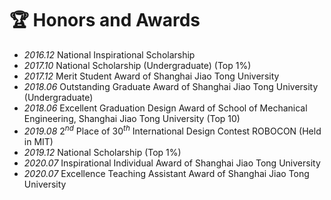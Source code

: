 # &#x1F3C6; Honors and Awards
- *2016.12* National Inspirational Scholarship
- *2017.10* National Scholarship (Undergraduate) (Top 1%)
- *2017.12* Merit Student Award of Shanghai Jiao Tong University 
- *2018.06* Outstanding Graduate Award of Shanghai Jiao Tong University (Undergraduate) 
- *2018.06* Excellent Graduation Design Award of School of Mechanical Engineering, Shanghai Jiao Tong University (Top 10) 
- *2019.08* $2^{nd}$ Place of ${30}^{th}$ International Design Contest ROBOCON (Held in MIT)
- *2019.12* National Scholarship (Top 1%)
- *2020.07* Inspirational Individual Award of Shanghai Jiao Tong University 
- *2020.07* Excellence Teaching Assistant Award of Shanghai Jiao Tong University 

